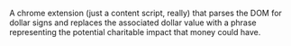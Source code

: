 A chrome extension (just a content script, really) that parses the DOM for dollar signs and replaces the associated dollar value with a phrase representing the potential charitable impact that money could have.